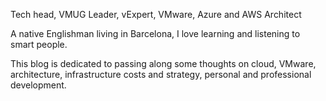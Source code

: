 Tech head, VMUG Leader, vExpert, VMware, Azure and AWS Architect 

A native Englishman living in Barcelona, I love learning and listening to smart people. 

This blog is dedicated to passing along some thoughts on cloud, VMware, architecture, infrastructure costs and strategy, personal and professional development.
